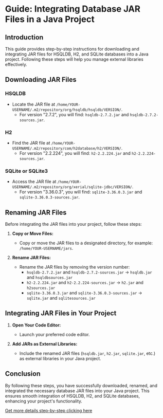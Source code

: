 # Guide: Integrating Database JAR Files in a Java Project

## Introduction

This guide provides step-by-step instructions for downloading and integrating JAR files for HSQLDB, H2, and SQLite databases into a Java project. Following these steps will help you manage external libraries effectively.

## Downloading JAR Files

### HSQLDB

- Locate the JAR file at `/home/YOUR-USERNAME/.m2/repository/org/hsqldb/hsqldb/VERSION/`.
  - For version "2.7.2", you will find: `hsqldb-2.7.2.jar` and `hsqldb-2.7.2-sources.jar`.

### H2

- Find the JAR file at `/home/YOUR-USERNAME/.m2/repository/com/h2database/h2/VERSION/`.
  - For version "2.2.224", you will find: `h2-2.2.224.jar` and `h2-2.2.224-sources.jar`.

### SQLite or SQLite3

- Access the JAR file at `/home/YOUR-USERNAME/.m2/repository/org/xerial/sqlite-jdbc/VERSION/`.
  - For version "3.36.0.3", you will find: `sqlite-3.36.0.3.jar` and `sqlite-3.36.0.3-sources.jar`.

## Renaming JAR Files

Before integrating the JAR files into your project, follow these steps:

1. **Copy or Move Files:**
   - Copy or move the JAR files to a designated directory, for example: `/home/YOUR-USERNAME/jars`.

2. **Rename JAR Files:**
   - Rename the JAR files by removing the version number:
     - `hsqldb-2.7.2.jar` and `hsqldb-2.7.2-sources.jar` → `hsqldb.jar` and `hsqldbsources.jar`
     - `h2-2.2.224.jar` and `h2-2.2.224-sources.jar` → `h2.jar` and `h2sources.jar`
     - `sqlite-3.36.0.3.jar` and `sqlite-3.36.0.3-sources.jar` → `sqlite.jar` and `sqlitesources.jar`

## Integrating JAR Files in Your Project

1. **Open Your Code Editor:**
   - Launch your preferred code editor.

2. **Add JARs as External Libraries:**
   - Include the renamed JAR files (`hsqldb.jar`, `h2.jar`, `sqlite.jar`, etc.) as external libraries in your Java project.

## Conclusion

By following these steps, you have successfully downloaded, renamed, and integrated the necessary database JAR files into your Java project. This ensures smooth integration of HSQLDB, H2, and SQLite databases, enhancing your project's functionality.


[Get more details step-by-step clicking here](https://github.com/rootoor-dev/Debian-12-stuffs/blob/main/Guide:%20Integrating%20h2%20HSQLDB%20SQLite%20Database%20JAR%20Files%20in%20a%20Java%20Project.md)

